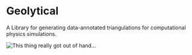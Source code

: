 # Geolytical
A Library for generating data-annotated triangulations for computational physics simulations.

![This thing really got out of hand...](https://imgur.com/tsBA49p)